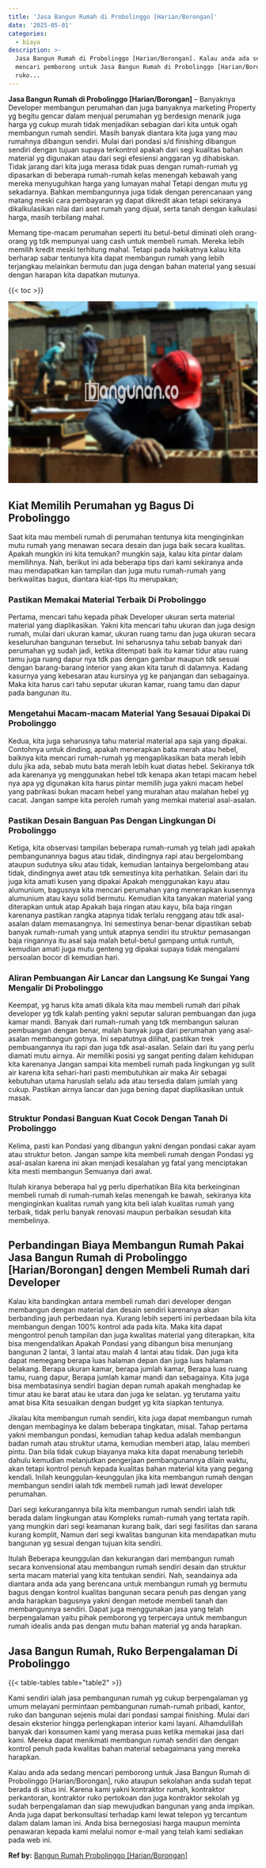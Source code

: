 ```yaml
---
title: 'Jasa Bangun Rumah di Probolinggo [Harian/Borongan]'
date: '2025-05-01'
categories:
  - biaya
description: >-
  Jasa Bangun Rumah di Probolinggo [Harian/Borongan]. Kalau anda ada sedang
  mencari pemborong untuk Jasa Bangun Rumah di Probolinggo [Harian/Borongan],
  ruko...
---
```


**Jasa Bangun Rumah di Probolinggo \[Harian/Borongan\]** – Banyaknya Developer membangun perumahan dan juga banyaknya marketing Property yg begitu gencar dalam menjual perumahan yg berdesign menarik juga harga yg cukup murah tidak menjadikan sebagian dari kita untuk ogah membangun rumah sendiri. Masih banyak diantara kita juga yang mau rumahnya dibangun sendiri. Mulai dari pondasi s/d finishing dibangun sendiri dengan tujuan supaya terkontrol apakah dari segi kualitas bahan material yg digunakan atau dari segi efesiensi anggaran yg dihabiskan. Tidak jarang dari kita juga merasa tidak puas dengan rumah-rumah yg dipasarkan di beberapa rumah-rumah kelas menengah kebawah yang mereka menyuguhkan harga yang lumayan mahal Tetapi dengan mutu yg sekadarnya. Bahkan membangunnya juga tidak dengan perencanaan yang matang meski cara pembayaran yg dapat dikredit akan tetapi sekiranya dikalkulasikan nilai dari aset rumah yang dijual, serta tanah dengan kalkulasi harga, masih terbilang mahal.

Memang tipe-macam perumahan seperti itu betul-betul diminati oleh orang-orang yg tdk mempunyai uang cash untuk membeli rumah. Mereka lebih memilih kredit meski terhitung mahal. Tetapi pada hakikatnya kalau kita berharap sabar tentunya kita dapat membangun rumah yang lebih terjangkau melainkan bermutu dan juga dengan bahan material yang sesuai dengan harapan kita dapatkan mutunya.

{{< toc >}}

![Jasa Bangun Rumah di Probolinggo [Harian/Borongan]](/images/borong-bangunan-10.png)

## Kiat Memilih Perumahan yg Bagus Di Probolinggo

Saat kita mau membeli rumah di perumahan tentunya kita menginginkan mutu rumah yang menawan secara desain dan juga baik secara kualitas. Apakah mungkin ini kita temukan? mungkin saja, kalau kita pintar dalam memilihnya. Nah, berikut ini ada beberapa tips dari kami sekiranya anda mau mendapatkan kan tampilan dan juga mutu rumah-rumah yang berkwalitas bagus, diantara kiat-tips Itu merupakan;

### Pastikan Memakai Material Terbaik Di Probolinggo

Pertama, mencari tahu kepada pihak Developer ukuran serta material material yang diaplikasikan. Yakni kita mencari tahu ukuran dan juga design rumah, mulai dari ukuran kamar, ukuran ruang tamu dan juga ukuran secara keseluruhan bangunan tersebut. Ini seharusnya tahu sebab banyak dari perumahan yg sudah jadi, ketika ditempati baik itu kamar tidur atau ruang tamu juga ruang dapur nya tdk pas dengan gambar maupun tdk sesuai dengan barang-barang interior yang akan kita taruh di dalamnya. Kadang kasurnya yang kebesaran atau kursinya yg ke panjangan dan sebagainya. Maka kita harus cari tahu seputar ukuran kamar, ruang tamu dan dapur pada bangunan itu.

### Mengetahui Macam-macam Material Yang Sesauai Dipakai Di Probolinggo

Kedua, kita juga seharusnya tahu material material apa saja yang dipakai. Contohnya untuk dinding, apakah menerapkan bata merah atau hebel, baiknya kita mencari rumah-rumah yg mengaplikasikan bata merah lebih dulu jika ada, sebab mutu bata merah lebih kuat diatas hebel. Sekiranya tdk ada karenanya yg menggunakan hebel tdk kenapa akan tetapi macam hebel nya apa yg digunakan kita harus pintar memilih juga yakni macam hebel yang pabrikasi bukan macam hebel yang murahan atau malahan hebel yg cacat. Jangan sampe kita peroleh rumah yang memkai material asal-asalan.

### Pastikan Desain Banguan Pas Dengan Lingkungan Di Probolinggo

Ketiga, kita observasi tampilan beberapa rumah-rumah yg telah jadi apakah pembangunannya bagus atau tidak, dindingnya rapi atau bergelombang ataupun sudutnya siku atau tidak, kemudian lantainya bergelombang atau tidak, dindingnya awet atau tdk semestinya kita perhatikan. Selain dari itu juga kita amati kusen yang dipakai Apakah menggunakan kayu atau alumunium, bagusnya kita mencari perumahan yang menerapkan kusennya alumunium atau kayu solid bermutu. Kemudian kita tanyakan material yang diterapkan untuk atap Apakah baja ringan atau kayu, bila baja ringan karenanya pastikan rangka atapnya tidak terlalu renggang atau tdk asal-asalan dalam memasangnya. Ini semestinya benar-benar dipastikan sebab banyak rumah-rumah yang untuk atapnya sendiri itu struktur pemasangan baja ringannya itu asal saja malah betul-betul gampang untuk runtuh, kemudian amati juga mutu genteng yg dipakai supaya tidak mengalami persoalan bocor di kemudian hari.

### Aliran Pembuangan Air Lancar dan Langsung Ke Sungai Yang Mengalir Di Probolinggo

Keempat, yg harus kita amati dikala kita mau membeli rumah dari pihak developer yg tdk kalah penting yakni seputar saluran pembuangan dan juga kamar mandi. Banyak dari rumah-rumah yang tdk membangun saluran pembuangan dengan benar, malah banyak juga dari perumahan yang asal-asalan membangun gotnya. Ini sepatutnya dilihat, pastikan trek pembuangannya itu rapi dan juga tdk asal-asalan. Selain dari itu yang perlu diamati mutu airnya. Air memiliki posisi yg sangat penting dalam kehidupan kita karenanya Jangan sampai kita membeli rumah pada lingkungan yg sulit air karena kita sehari-hari pasti membutuhkan air maka Air sebagai kebutuhan utama haruslah selalu ada atau tersedia dalam jumlah yang cukup. Pastikan airnya lancar dan juga bening dapat diaplikasikan untuk masak.

### Struktur Pondasi Banguan Kuat Cocok Dengan Tanah Di Probolinggo

Kelima, pasti kan Pondasi yang dibangun yakni dengan pondasi cakar ayam atau struktur beton. Jangan sampe kita membeli rumah dengan Pondasi yg asal-asalan karena ini akan menjadi kesalahan yg fatal yang menciptakan kita mesti membangun Semuanya dari awal.

Itulah kiranya beberapa hal yg perlu diperhatikan Bila kita berkeinginan membeli rumah di rumah-rumah kelas menengah ke bawah, sekiranya kita menginginkan kualitas rumah yang kita beli ialah kualitas rumah yang terbaik, tidak perlu banyak renovasi maupun perbaikan sesudah kita membelinya.

## Perbandingan Biaya Membangun Rumah Pakai Jasa Bangun Rumah di Probolinggo \[Harian/Borongan\] dengen Membeli Rumah dari Developer

Kalau kita bandingkan antara membeli rumah dari developer dengan membangun dengan material dan desain sendiri karenanya akan berbanding jauh perbedaan nya. Kurang lebih seperti ini perbedaan bila kita membangun dengan 100% kontrol ada pada kita. Maka kita dapat mengontrol penuh tampilan dan juga kwalitas material yang diterapkan, kita bisa mengendalikan Apakah Pondasi yang dibangun bisa menunjang bangunan 2 lantai, 3 lantai atau malah 4 lantai atau tidak. Dan juga kita dapat memegang berapa luas halaman depan dan juga luas halaman belakang. Berapa ukuran kamar, berapa jumlah kamar, Berapa luas ruang tamu, ruang dapur, Berapa jumlah kamar mandi dan sebagainya. Kita juga bisa membatasinya sendiri bagian depan rumah apakah menghadap ke timur atau ke barat atau ke utara dan juga ke selatan. yg terutama yaitu amat bisa Kita sesuaikan dengan budget yg kita siapkan tentunya.

Jikalau kita membangun rumah sendiri, kita juga dapat membangun rumah dengan membaginya ke dalam beberapa tingkatan, misal. Tahap pertama yakni membangun pondasi, kemudian tahap kedua adalah membangun badan rumah atau struktur utama, kemudian memberi atap, lalau memberi pintu. Dan bila tidak cukup biayanya maka kita dapat menabung terlebih dahulu kemudian melanjutkan pengerjaan pembangunannya dilain waktu, akan tetapi kontrol penuh kepada kualitas bahan material kita yang pegang kendali. Inilah keunggulan-keunggulan jika kita membangun rumah dengan membangun sendiri ialah tdk membeli rumah jadi lewat developer perumahan.

Dari segi kekurangannya bila kita membangun rumah sendiri ialah tdk berada dalam lingkungan atau Kompleks rumah-rumah yang tertata rapih. yang mungkin dari segi keamanan kurang baik, dari segi fasilitas dan sarana kurang komplit, Namun dari segi kwalitas bangunan kita mendapatkan mutu bangunan yg sesuai dengan tujuan kita sendiri.

Itulah Beberapa keunggulan dan kekurangan dari membangun rumah secara konvensional atau membangun rumah sendiri desain dan struktur serta macam material yang kita tentukan sendiri. Nah, seandainya ada diantara anda ada yang berencana untuk membangun rumah yg bermutu bagus dengan kontrol kualitas bangunan secara penuh pas dengan yang anda harapkan bagusnya yakni dengan metode membeli tanah dan membangunnya sendiri. Dapat juga menggunakan jasa yang telah berpengalaman yaitu pihak pemborong yg terpercaya untuk membangun rumah idealis anda pas dengan mutu bahan material yg anda harapkan.

## Jasa Bangun Rumah, Ruko Berpengalaman Di Probolinggo

{{< table-tables table="table2" >}}

Kami sendiri ialah jasa pembangunan rumah yg cukup berpengalaman yg umum melayani permintaan pembangunan rumah-rumah pribadi, kantor, ruko dan bangunan sejenis mulai dari pondasi sampai finishing. Mulai dari desain eksterior hingga perlengkapan interior kami layani. Alhamdulillah banyak dari konsumen kami yang merasa puas ketika memakai jasa dari kami. Mereka dapat menikmati membangun rumah sendiri dan dengan kontrol penuh pada kwalitas bahan material sebagaimana yang mereka harapkan.

Kalau anda ada sedang mencari pemborong untuk Jasa Bangun Rumah di Probolinggo \[Harian/Borongan\], ruko ataupun sekolahan anda sudah tepat berada di situs ini. Karena kami yakni kontraktor rumah, kontraktor perkantoran, kontraktor ruko pertokoan dan juga kontraktor sekolah yg sudah berpengalaman dan siap mewujudkan bangunan yang anda impikan. Anda juga dapat berkonsultasi terhadap kami lewat telepon yg tercantum dalam dalam laman ini. Anda bisa bernegosiasi harga maupun meminta penawaran kepada kami melalui nomor e-mail yang telah kami sediakan pada web ini.

**Ref by:** [Bangun Rumah Probolinggo [Harian/Borongan]](https://id.wikipedia.org/wiki/Bangun)
